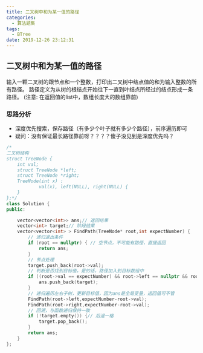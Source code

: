 ```yaml
---
title: 二叉树中和为某一值的路径
categories:
  - 算法题集
tags:
  - BTree
date: 2019-12-26 23:12:31
---
```


## 二叉树中和为某一值的路径
  输入一颗二叉树的跟节点和一个整数，打印出二叉树中结点值的和为输入整数的所有路径。
路径定义为从树的根结点开始往下一直到叶结点所经过的结点形成一条路径。
(注意: 在返回值的list中，数组长度大的数组靠前)

### 思路分析
* 深度优先搜索，保存路径（有多少个叶子就有多少个路径），前序遍历即可
* 疑问：没有保证最长路径靠前呀？？？？傻子没见到是深度优先吗？
```c++
/*
二叉树结构
struct TreeNode {
	int val;
	struct TreeNode *left;
	struct TreeNode *right;
	TreeNode(int x) :
			val(x), left(NULL), right(NULL) {
	}
};*/
class Solution {
public:

    vector<vector<int>> ans;// 返回结果
    vector<int> target;// 阶段结果
    vector<vector<int> > FindPath(TreeNode* root,int expectNumber) {
        // 递归退出条件
        if (root == nullptr) { // 空节点，不可能有路径，直接返回
            return ans;
        }
        // 节点处理
        target.push_back(root->val);
        // 判断是否找到目标值，是的话，路径加入到目标数组中
        if ((root->val == expectNumber) && root->left == nullptr && root->right == nullptr){ // 找到一条路径
            ans.push_back(target);
        } 
        // 递归遍历左右子树，更新目标值，因为ans是全局变量，返回值可不管
        FindPath(root->left,expectNumber-root->val);
        FindPath(root->right,expectNumber-root->val);
        // 回溯，与函数递归保持一致
        if (!target.empty()) {// 后退一格
            target.pop_back();
        }
        return ans;
    }
};
```